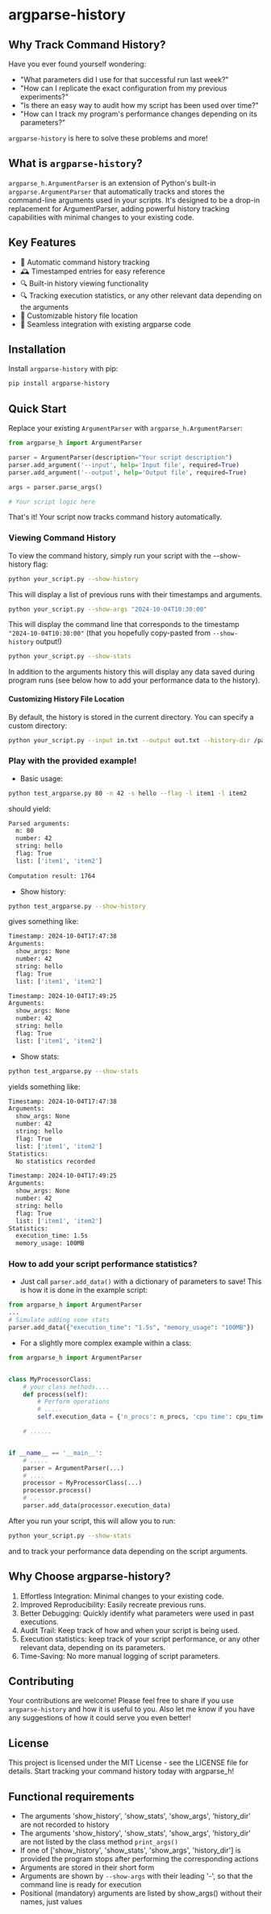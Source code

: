 # argparse-history

## Why Track Command History?

Have you ever found yourself wondering:
- "What parameters did I use for that successful run last week?"
- "How can I replicate the exact configuration from my previous experiments?"
- "Is there an easy way to audit how my script has been used over time?"
- "How can I track my program's performance changes depending on its parameters?"

`argparse-history` is here to solve these problems and more!

## What is `argparse-history`?

`argparse_h.ArgumentParser` is an extension of Python's built-in `argparse.ArgumentParser` that automatically tracks and stores the command-line arguments used in your scripts. It's designed to be a drop-in replacement for ArgumentParser, adding powerful history tracking capabilities with minimal changes to your existing code.

## Key Features

- 📜 Automatic command history tracking
- 🕰️ Timestamped entries for easy reference
- 🔍 Built-in history viewing functionality
- 🔍 Tracking execution statistics, or any other relevant data depending on the arguments
- 📁 Customizable history file location
- 🔌 Seamless integration with existing argparse code

## Installation

Install `argparse-history` with pip:

```bash
pip install argparse-history
```

## Quick Start
Replace your existing `ArgumentParser` with `argparse_h.ArgumentParser`:

```python
from argparse_h import ArgumentParser

parser = ArgumentParser(description="Your script description")
parser.add_argument('--input', help='Input file', required=True)
parser.add_argument('--output', help='Output file', required=True)

args = parser.parse_args()

# Your script logic here

```

That's it! Your script now tracks command history automatically.

### Viewing Command History
To view the command history, simply run your script with the --show-history flag:

```bash
python your_script.py --show-history
```

This will display a list of previous runs with their timestamps and arguments.

```bash
python your_script.py --show-args "2024-10-04T10:30:00"
```

This will display the command line that corresponds to the timestamp `"2024-10-04T10:30:00"` 
(that you hopefully copy-pasted from `--show-history` output!)

```bash
python your_script.py --show-stats
```

In addition to the arguments history this will display any data saved during program runs (see below
how to add your performance data to the history).


#### Customizing History File Location

By default, the history is stored in the current directory. You can specify a custom directory:

```bash
python your_script.py --input in.txt --output out.txt --history-dir /path/to/history
```

### Play with the provided example!

- Basic usage:

```bash
python test_argparse.py 80 -n 42 -s hello --flag -l item1 -l item2
```

should yield:

```bash
Parsed arguments:
  m: 80
  number: 42
  string: hello
  flag: True
  list: ['item1', 'item2']
  
Computation result: 1764
```

- Show history:
```bash
python test_argparse.py --show-history
```

gives something like:

```bash
Timestamp: 2024-10-04T17:47:38
Arguments:
  show_args: None
  number: 42
  string: hello
  flag: True
  list: ['item1', 'item2']

Timestamp: 2024-10-04T17:49:25
Arguments:
  show_args: None
  number: 42
  string: hello
  flag: True
  list: ['item1', 'item2']
```

- Show stats:
```bash
python test_argparse.py --show-stats
```

yields something like:

```bash
Timestamp: 2024-10-04T17:47:38
Arguments:
  show_args: None
  number: 42
  string: hello
  flag: True
  list: ['item1', 'item2']
Statistics:
  No statistics recorded

Timestamp: 2024-10-04T17:49:25
Arguments:
  show_args: None
  number: 42
  string: hello
  flag: True
  list: ['item1', 'item2']
Statistics:
  execution_time: 1.5s
  memory_usage: 100MB
```


### How to add your script performance statistics?

- Just call `parser.add_data()` with a dictionary of parameters to save! This is how 
it is done in the example script: 

```python
from argparse_h import ArgumentParser
...
# Simulate adding some stats
parser.add_data({"execution_time": "1.5s", "memory_usage": "100MB"})
```

- For a slightly more complex example within a class:

```python
from argparse_h import ArgumentParser


class MyProcessorClass:
    # your class methods....
    def process(self):
        # Perform operations
        # .....
        self.execution_data = {'n_procs': n_procs, 'cpu time': cpu_time, 'elapsed time': elapsed_time}

    # ......


if __name__ == '__main__':
    # .....
    parser = ArgumentParser(...)
    # ....
    processor = MyProcessorClass(...)
    processor.process()
    # ....
    parser.add_data(processor.execution_data)
```

After you run your script, this will allow you to run: 
```bash
python your_script.py --show-stats
```
and to track your performance data depending on the script arguments. 


## Why Choose argparse-history?

1. Effortless Integration: Minimal changes to your existing code.
2. Improved Reproducibility: Easily recreate previous runs.
3. Better Debugging: Quickly identify what parameters were used in past executions.
4. Audit Trail: Keep track of how and when your script is being used.
5. Execution statistics: keep track of your script performance, or any other relevant data, depending on its parameters.
5. Time-Saving: No more manual logging of script parameters.

## Contributing
Your contributions are welcome! Please feel free to share if you use `argparse-history` and how it is useful to you. 
Also let me know if you have any suggestions of how it could serve you even better!

## License

This project is licensed under the MIT License - see the LICENSE file for details. Start tracking your command history today with argparse_h!

## Functional requirements

- The arguments 'show_history', 'show_stats', 'show_args', 'history_dir' are not recorded to history
- The arguments 'show_history', 'show_stats', 'show_args', 'history_dir' are not listed by the class method
`print_args()` 
- If one of ['show_history', 'show_stats', 'show_args', 'history_dir'] is provided the program stops after 
performing the corresponding actions
- Arguments are stored in their short form
- Arguments are shown by `--show-args` with their leading '-', so that the command line is ready for execution
- Positional (mandatory) arguments are listed by show_args() without their names, just values
